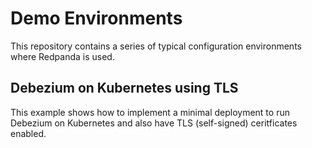 # Demo Environments
This repository contains a series of typical configuration environments where Redpanda is used.

## Debezium on Kubernetes using TLS
This example shows how to implement a minimal deployment to run Debezium on Kubernetes and also have TLS (self-signed) ceritficates enabled.

